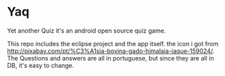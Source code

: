 # Yaq
Yet another Quiz it's an android open source quiz game.

This repo includes the eclipse project and the app itself.
the icon i got from http://pixabay.com/pt/%C3%A1sia-bovina-gado-himalaia-iaque-159024/.
The Questions and answers are all in portuguese, but since they are all in DB, it's easy to change.
